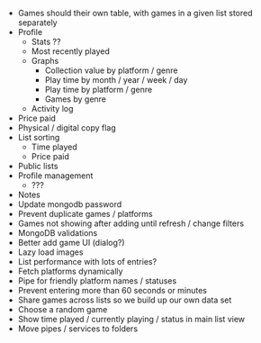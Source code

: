 - Games should their own table, with games in a given list stored separately
- Profile
  - Stats ??
  - Most recently played
  - Graphs
    - Collection value by platform / genre
    - Play time by month / year / week / day
    - Play time by platform / genre
    - Games by genre
  - Activity log
- Price paid
- Physical / digital copy flag
- List sorting
  - Time played
  - Price paid
- Public lists
- Profile management
  - ???
- Notes
- Update mongodb password
- Prevent duplicate games / platforms
- Games not showing after adding until refresh / change filters
- MongoDB validations
- Better add game UI (dialog?)
- Lazy load images
- List performance with lots of entries?
- Fetch platforms dynamically
- Pipe for friendly platform names / statuses
- Prevent entering more than 60 seconds or minutes
- Share games across lists so we build up our own data set
- Choose a random game
- Show time played / currently playing / status in main list view
- Move pipes / services to folders